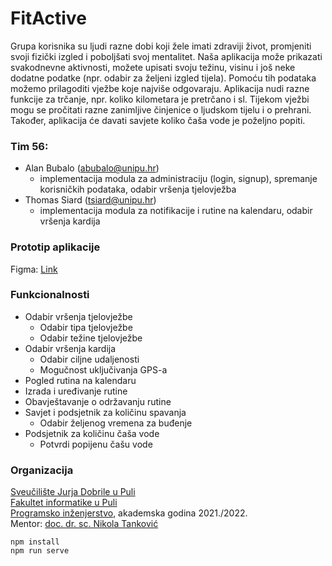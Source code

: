 # FitActive

Grupa korisnika su ljudi razne dobi koji žele imati zdraviji život, promjeniti svoji fizički izgled i poboljšati svoj mentalitet.
Naša aplikacija može prikazati svakodnevne aktivnosti, možete upisati svoju težinu, visinu i još neke dodatne podatke (npr. odabir za željeni izgled tijela). Pomoću tih podataka možemo prilagoditi vježbe koje najviše odgovaraju. Aplikacija nudi razne funkcije za trčanje, npr. koliko kilometara je pretrčano i sl. Tijekom vježbi mogu se pročitati razne zanimljive činjenice o ljudskom tijelu i o prehrani. Također, aplikacija će davati savjete koliko čaša vode je poželjno popiti.

### Tim 56:

- Alan Bubalo ([abubalo@unipu.hr](abubalo@unipu.hr))
  - implementacija modula za administraciju (login, signup), spremanje korisničkih podataka, odabir vršenja tjelovježba
- Thomas Siard ([tsiard@unipu.hr](tsiard@unipu.hr))
  - implementacija modula za notifikacije i rutine na kalendaru, odabir vršenja kardija

### Prototip aplikacije

Figma: [Link](https://www.figma.com/proto/9Qh8w7U50m8wDmv93WramF/FitActive?node-id=12%3A7&scaling=min-zoom&page-id=0%3A1&starting-point-node-id=12%3A7)

### Funkcionalnosti

- Odabir vršenja tjelovježbe
  - Odabir tipa tjelovježbe
  - Odabir težine tjelovježbe
- Odabir vršenja kardija
  - Odabir ciljne udaljenosti
  - Mogučnost uključivanja GPS-a
- Pogled rutina na kalendaru
- Izrada i uređivanje rutine
- Obavještavanje o održavanju rutine
- Savjet i podsjetnik za količinu spavanja
  - Odabir željenog vremena za buđenje
- Podsjetnik za količinu čaša vode
  - Potvrdi popijenu čašu vode

### Organizacija

[Sveučilište Jurja Dobrile u Puli](https://www.unipu.hr/)\
[Fakultet informatike u Puli](https://fipu.unipu.hr)\
[Programsko inženjerstvo](https://www.notion.so/fiputreca/Programsko-in-enjerstvo-e353945331df468e8382cdad1e91c4b8), akademska godina 2021./2022.\
Mentor: [doc. dr. sc. Nikola Tanković](https://fipu.unipu.hr/fipu/nikola.tankovic)

    npm install
    npm run serve